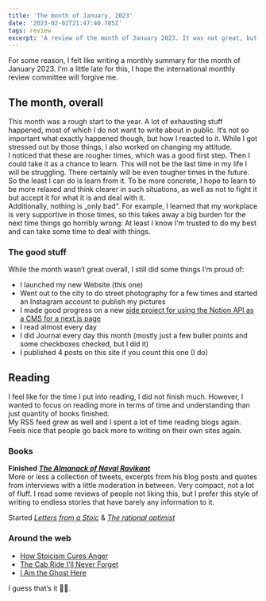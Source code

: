 ```yaml
---
title: 'The month of January, 2023'
date: '2023-02-02T21:47:40.785Z'
tags: review
excerpt: 'A review of the month of January 2023. It was not great, but it was also not all bad.'
---
```


For some reason, I felt like writing a monthly summary for the month of January 2023. I‘m a little late for this, I hope the international monthly review committee will forgive me.

## The month, overall

This month was a rough start to the year. A lot of exhausting stuff happened, most of which I do not want to write about in public. It‘s not so important what exactly happened though, but how I reacted to it. While I got stressed out by those things, I also worked on changing my attitude.  
I noticed that these are rougher times, which was a good first step. Then I could take it as a chance to learn. This will not be the last time in my life I will be struggling. There certainly will be even tougher times in the future. So the least I can do is learn from it.
To be more concrete, I hope to learn to be more relaxed and think clearer in such situations, as well as not to fight it but accept it for what it is and deal with it.  
Additionally, nothing is „only bad“. For example, I learned that my workplace is very supportive in those times, so this takes away a big burden for the next time things go horribly wrong: At least I know I‘m trusted to do my best and can take some time to deal with things.

### The good stuff

While the month wasn‘t great overall, I still did some things I‘m proud of:

- I launched my new Website (this one)
- Went out to the city to do street photography for a few times and started an Instagram account to publish my pictures
- I made good progress on a new [side project for using the Notion API as a CMS for a next.js page](https://github.com/Plsr/next-notion-blog)
- I read almost every day
- I did Journal every day this month (mostly just a few bullet points and some checkboxes checked, but I did it)
- I published 4 posts on this site if you count this one (I do)

## Reading

I feel like for the time I put into reading, I did not finish much. However, I wanted to focus on reading more in terms of time and understanding than just quantity of books finished.  
My RSS feed grew as well and I spent a lot of time reading blogs again. Feels nice that people go back more to writing on their own sites again.

### Books

**Finished [_The Almanack of Naval Ravikant_](https://www.amazon.de/Almanack-Naval-Ravikant-Wealth-Happiness/dp/1544514212/ref=sr_1_1?crid=1VI602SGZGULD&keywords=the+almanack+of+naval+ravikant&qid=1675371424&sprefix=the+alamanack+of,aps,90&sr=8-1)**  
More or less a collection of tweets, excerpts from his blog posts and quotes from interviews with a little moderation in between. Very compact, not a lot of fluff. I read some reviews of people not liking this, but I prefer this style of writing to endless stories that have barely any information to it.

Started [_Letters from a Stoic_](https://www.amazon.de/Letters-Stoic-Epistulae-Morales-Lucilium/dp/0140442103/ref=sr_1_1?keywords=letter+from+a+stoic&qid=1675371795&sprefix=letter+fr,aps,99&sr=8-1) & [_The rational optimist_](https://www.amazon.de/Rational-Optimist-How-Prosperity-Evolves/dp/0007267126/ref=sr_1_1?keywords=the+rational+optimist&qid=1675371769&sprefix=the+ration,aps,108&sr=8-1)

### Around the web

- [How Stoicism Cures Anger](https://medium.com/stoicism-philosophy-as-a-way-of-life/how-stoicism-cures-anger-b4895616cf0c)
- [The Cab Ride I'll Never Forget](https://kentnerburn.com/the-cab-ride-ill-never-forget/)
- [I Am the Ghost Here](https://www.guernicamag.com/i-am-the-ghost-here/)

I guess that‘s it 🤷‍♂️.
